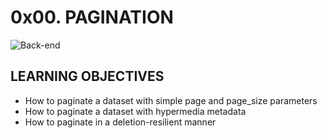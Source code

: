 # 0x00. PAGINATION
![Back-end](#)


## LEARNING OBJECTIVES
- How to paginate a dataset with simple page and page_size parameters
- How to paginate a dataset with hypermedia metadata
- How to paginate in a deletion-resilient manner


